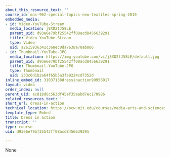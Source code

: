 ```yaml
---
about_this_resource_text: ''
course_id: mas-962-special-topics-new-textiles-spring-2010
embedded_media:
- id: Video-YouTube-Stream
  media_location: j8XD2tJ58LE
  parent_uid: d93e6e79bf25542ff08acd8456639291
  title: Video-YouTube-Stream
  type: Video
  uid: a2615936341c368ec0da7638a70ab886
- id: Thumbnail-YouTube-JPG
  media_location: https://img.youtube.com/vi/j8XD2tJ58LE/default.jpg
  parent_uid: d93e6e79bf25542ff08acd8456639291
  title: Thumbnail-YouTube-JPG
  type: Thumbnail
  uid: 233c6d1b2a64f65b5a3fa9224cd7352d
inline_embed_id: 31037138dressinaction99956017
layout: video
order_index: null
parent_uid: ac818d6c563df45af35aabd7ec170986
related_resources_text: ''
short_url: dress-in-action
technical_location: https://ocw.mit.edu/courses/media-arts-and-sciences/mas-962-special-topics-new-textiles-spring-2010/assignments-and-projects/final-project/final-project-little-black-dress-2.0/dress-in-action
template_type: Embed
title: Dress in action
transcript: ''
type: course
uid: d93e6e79bf25542ff08acd8456639291

---
```

None